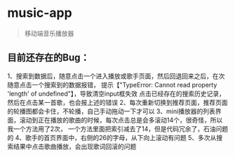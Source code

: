 # music-app

> 移动端音乐播放器

## 目前还存在的Bug：

1、搜索到数据后，随意点击一个进入播放或歌手页面，然后回退回来之后，在次随意点击一个搜索到的数据报错，
   提示【"TypeError: Cannot read property 'length' of undefined"】，导致清空input框失效
   点击已经存在的搜索历史记录，然后在点击某一首歌，也会报上述的错误
2、每次重新切换到推荐页面，推荐页面的轮播图都会卡住，不轮播，自己手动拖动一下才可以
3、mini播放器的列表界面，滚动到正在播放的歌曲的时候，每次点击总是会多滚动14个，很奇怪，所以我一个方法用了2次，
   一个方法里面把索引减去了14，但是代码冗余了，石油问题的
4、歌手的首页界面中，右侧的26的字母，从下向上滚动有问题
5、多次从搜索结果中点击歌曲播放，会出现歌词回滚的问题
